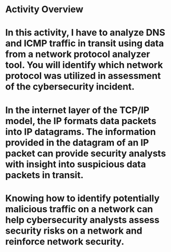 # **Activity Overview**
# In this activity, I have to analyze DNS and ICMP traffic in transit using data from a network protocol analyzer tool. You will identify which network protocol was utilized in assessment of the cybersecurity incident. 
# 
# In the internet layer of the TCP/IP model, the IP formats data packets into IP datagrams. The information provided in the datagram of an IP packet can provide security analysts with insight into suspicious data packets in transit.
# 
# Knowing how to identify potentially malicious traffic on a network can help cybersecurity analysts assess security risks on a network and reinforce network security.
# 